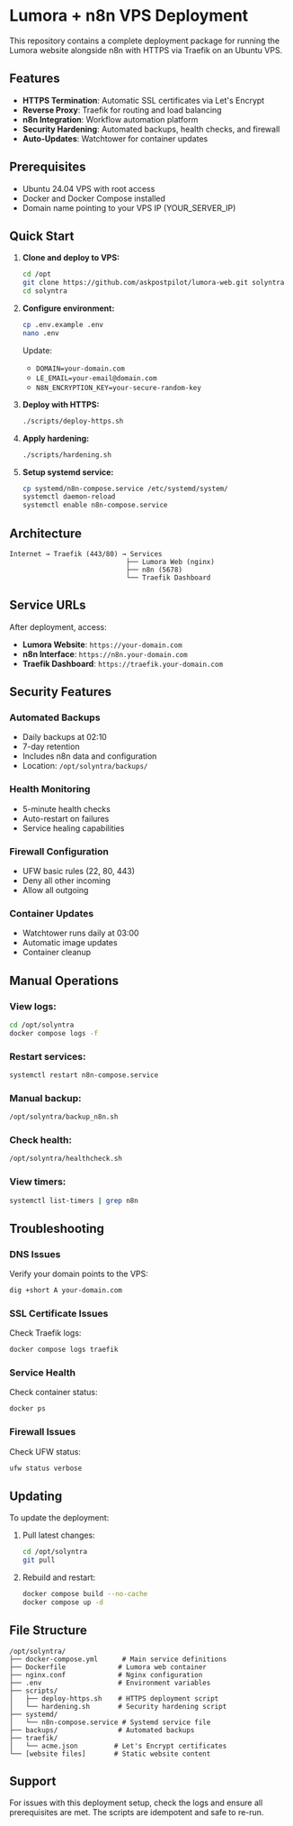 # Lumora + n8n VPS Deployment

This repository contains a complete deployment package for running the Lumora website alongside n8n with HTTPS via Traefik on an Ubuntu VPS.

## Features

- **HTTPS Termination**: Automatic SSL certificates via Let's Encrypt
- **Reverse Proxy**: Traefik for routing and load balancing
- **n8n Integration**: Workflow automation platform
- **Security Hardening**: Automated backups, health checks, and firewall
- **Auto-Updates**: Watchtower for container updates

## Prerequisites

- Ubuntu 24.04 VPS with root access
- Docker and Docker Compose installed
- Domain name pointing to your VPS IP (YOUR_SERVER_IP)

## Quick Start

1. **Clone and deploy to VPS:**
   ```bash
   cd /opt
   git clone https://github.com/askpostpilot/lumora-web.git solyntra
   cd solyntra
   ```

2. **Configure environment:**
   ```bash
   cp .env.example .env
   nano .env
   ```
   Update:
   - `DOMAIN=your-domain.com`
   - `LE_EMAIL=your-email@domain.com`
   - `N8N_ENCRYPTION_KEY=your-secure-random-key`

3. **Deploy with HTTPS:**
   ```bash
   ./scripts/deploy-https.sh
   ```

4. **Apply hardening:**
   ```bash
   ./scripts/hardening.sh
   ```

5. **Setup systemd service:**
   ```bash
   cp systemd/n8n-compose.service /etc/systemd/system/
   systemctl daemon-reload
   systemctl enable n8n-compose.service
   ```

## Architecture

```
Internet → Traefik (443/80) → Services
                             ├── Lumora Web (nginx)
                             ├── n8n (5678)
                             └── Traefik Dashboard
```

## Service URLs

After deployment, access:

- **Lumora Website**: `https://your-domain.com`
- **n8n Interface**: `https://n8n.your-domain.com`
- **Traefik Dashboard**: `https://traefik.your-domain.com`

## Security Features

### Automated Backups
- Daily backups at 02:10
- 7-day retention
- Includes n8n data and configuration
- Location: `/opt/solyntra/backups/`

### Health Monitoring
- 5-minute health checks
- Auto-restart on failures
- Service healing capabilities

### Firewall Configuration
- UFW basic rules (22, 80, 443)
- Deny all other incoming
- Allow all outgoing

### Container Updates
- Watchtower runs daily at 03:00
- Automatic image updates
- Container cleanup

## Manual Operations

### View logs:
```bash
cd /opt/solyntra
docker compose logs -f
```

### Restart services:
```bash
systemctl restart n8n-compose.service
```

### Manual backup:
```bash
/opt/solyntra/backup_n8n.sh
```

### Check health:
```bash
/opt/solyntra/healthcheck.sh
```

### View timers:
```bash
systemctl list-timers | grep n8n
```

## Troubleshooting

### DNS Issues
Verify your domain points to the VPS:
```bash
dig +short A your-domain.com
```

### SSL Certificate Issues
Check Traefik logs:
```bash
docker compose logs traefik
```

### Service Health
Check container status:
```bash
docker ps
```

### Firewall Issues
Check UFW status:
```bash
ufw status verbose
```

## Updating

To update the deployment:

1. Pull latest changes:
   ```bash
   cd /opt/solyntra
   git pull
   ```

2. Rebuild and restart:
   ```bash
   docker compose build --no-cache
   docker compose up -d
   ```

## File Structure

```
/opt/solyntra/
├── docker-compose.yml      # Main service definitions
├── Dockerfile             # Lumora web container
├── nginx.conf             # Nginx configuration
├── .env                   # Environment variables
├── scripts/
│   ├── deploy-https.sh    # HTTPS deployment script
│   └── hardening.sh       # Security hardening script
├── systemd/
│   └── n8n-compose.service # Systemd service file
├── backups/               # Automated backups
├── traefik/
│   └── acme.json         # Let's Encrypt certificates
└── [website files]       # Static website content
```

## Support

For issues with this deployment setup, check the logs and ensure all prerequisites are met. The scripts are idempotent and safe to re-run.
